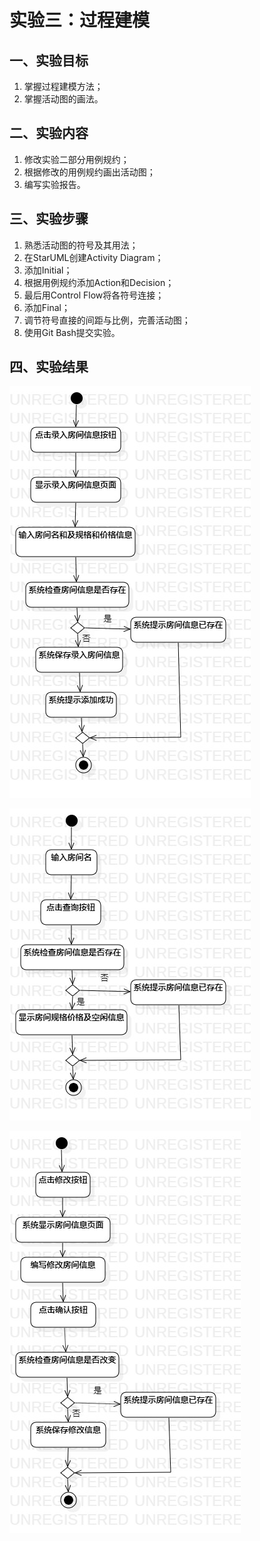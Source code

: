 # 实验三：过程建模

## 一、实验目标

1. 掌握过程建模方法；
2. 掌握活动图的画法。

## 二、实验内容

1. 修改实验二部分用例规约；
2. 根据修改的用例规约画出活动图；
3. 编写实验报告。

## 三、实验步骤

1. 熟悉活动图的符号及其用法；
2. 在StarUML创建Activity Diagram；
3. 添加Initial；
4. 根据用例规约添加Action和Decision；
5. 最后用Control Flow将各符号连接；
6. 添加Final；
7. 调节符号直接的间距与比例，完善活动图；
8. 使用Git Bash提交实验。

## 四、实验结果
![实验三录入图](./ActivityDiagram1.jpg)

![实验三查询图](./ActivityDiagram2.jpg)

![实验三修改图](./ActivityDiagram3.jpg)
